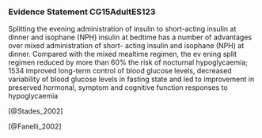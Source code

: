 ### Evidence Statement CG15AdultES123
Splitting the evening administration of insulin to short-acting insulin at dinner and isophane (NPH) insulin at bedtime has a number of advantages over mixed administration of short- acting insulin and isophane (NPH) at dinner. Compared with the mixed mealtime regimen, the ev ening split regimen reduced by more than 60% the risk of nocturnal hypoglycaemia; 1534 improved long-term control of blood glucose levels, decreased variability of blood glucose levels in fasting state and led to improvement in preserved hormonal, symptom and cognitive function responses to hypoglycaemia



[@Stades_2002]

[@Fanelli_2002]

